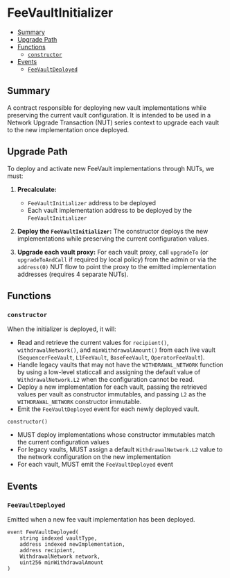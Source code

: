 # FeeVaultInitializer

<!-- START doctoc generated TOC please keep comment here to allow auto update -->
<!-- DON'T EDIT THIS SECTION, INSTEAD RE-RUN doctoc TO UPDATE -->

- [Summary](#summary)
- [Upgrade Path](#upgrade-path)
- [Functions](#functions)
  - [`constructor`](#constructor)
- [Events](#events)
  - [`FeeVaultDeployed`](#feevaultdeployed)

<!-- END doctoc generated TOC please keep comment here to allow auto update -->

## Summary

A contract responsible for deploying new vault implementations while preserving the current vault configuration.
It is intended to be used in a Network Upgrade Transaction (NUT) series context to upgrade each vault to the
new implementation once deployed.

## Upgrade Path

To deploy and activate new FeeVault implementations through NUTs, we must:

1. **Precalculate:**

   - `FeeVaultInitializer` address to be deployed
   - Each vault implementation address to be deployed by the `FeeVaultInitializer`

2. **Deploy the `FeeVaultInitializer`:** The constructor deploys the new implementations while preserving the current configuration values.

3. **Upgrade each vault proxy:** For each vault proxy, call `upgradeTo` (or `upgradeToAndCall` if required by local policy) from the admin or via the `address(0)` NUT flow to point the proxy to the emitted implementation addresses (requires 4 separate NUTs).

## Functions

### `constructor`

When the initializer is deployed, it will:

- Read and retrieve the current values for `recipient()`, `withdrawalNetwork()`, and `minWithdrawalAmount()`
  from each live vault (`SequencerFeeVault`, `L1FeeVault`, `BaseFeeVault`, `OperatorFeeVault`).
- Handle legacy vaults that may not have the `WITHDRAWAL_NETWORK` function by using a low-level staticcall and
  assigning the default value of `WithdrawalNetwork.L2` when the configuration cannot be read.
- Deploy a new implementation for each vault, passing the retrieved values per vault as constructor
  immutables, and passing `L2` as the `WITHDRAWAL_NETWORK` constructor immutable.
- Emit the `FeeVaultDeployed` event for each newly deployed vault.

```solidity
constructor()
```

- MUST deploy implementations whose constructor immutables match the current configuration values
- For legacy vaults, MUST assign a default `WithdrawalNetwork.L2` value to the network configuration on the new implementation
- For each vault, MUST emit the `FeeVaultDeployed` event

## Events

### `FeeVaultDeployed`

Emitted when a new fee vault implementation has been deployed.

```solidity
event FeeVaultDeployed(
    string indexed vaultType,
    address indexed newImplementation,
    address recipient,
    WithdrawalNetwork network,
    uint256 minWithdrawalAmount
)
```

